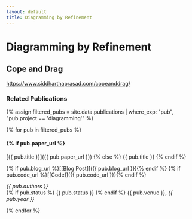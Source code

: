 ```yaml
---
layout: default
title: Diagramming by Refinement
---
```



# Diagramming by Refinement



## Cope and Drag

https://www.siddharthaprasad.com/copeanddrag/


### Related Publications

{% assign filtered_pubs = site.data.publications | where_exp: "pub", "pub.project == 'diagramming'" %}

{% for pub in filtered_pubs %}
#### {% if pub.paper_url %}
[{{ pub.title }}]({{ pub.paper_url }})
{% else %}
{{ pub.title }}
{% endif %}

{% if pub.blog_url %}[[Blog Post]]({{ pub.blog_url }}){% endif %}
{% if pub.code_url %}[[Code]]({{ pub.code_url }}){% endif %}

*{{ pub.authors }}*  
{% if pub.status %} {{ pub.status }} {% endif %} {{ pub.venue }}, _{{ pub.year }}_

{% endfor %}




